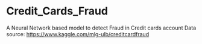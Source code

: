 # Credit_Cards_Fraud
A Neural Network based model to detect Fraud in Credit cards account
Data source: https://www.kaggle.com/mlg-ulb/creditcardfraud
